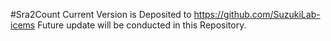 #Sra2Count
Current Version is Deposited to https://github.com/SuzukiLab-icems Future update will be conducted in this Repository.

